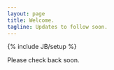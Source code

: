 ```yaml
---
layout: page
title: Welcome.
tagline: Updates to follow soon.
---
```

{% include JB/setup %}

Please check back soon.
